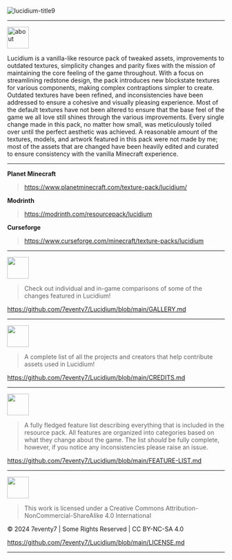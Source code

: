 ![lucidium-title9](https://github.com/7eventy7/Lucidium/assets/75962770/d3be089e-ba98-41be-bdb4-cff89cc0cab2)
<hr>

<img src="https://github.com/7eventy7/Lucidium/assets/75962770/48342f49-3103-4110-9358-7f369df3ce39" alt="about" style="height: 50px;">

Lucidium is a vanilla-like resource pack of tweaked assets, improvements to outdated textures, simplicity changes and parity fixes with the mission of maintaining the core feeling of the game throughout. With a focus on streamlining redstone design, the pack introduces new blockstate textures for various components, making complex contraptions simpler to create. Outdated textures have been refined, and inconsistencies have been addressed to ensure a cohesive and visually pleasing experience. Most of the default textures have not been altered to ensure that the base feel of the game we all love still shines through the various improvements. Every single change made in this pack, no matter how small, was meticulously toiled over until the perfect aesthetic was achieved. A reasonable amount of the textures, models, and artwork featured in this pack were not made by me; most of the assets that are changed have been heavily edited and curated to ensure consistency with the vanilla Minecraft experience.
<hr>

**Planet Minecraft**
> https://www.planetminecraft.com/texture-pack/lucidium/

**Modrinth**
> https://modrinth.com/resourcepack/lucidium

**Curseforge**
> https://www.curseforge.com/minecraft/texture-packs/lucidium
<hr>

<img src="https://github.com/7eventy7/Lucidium/assets/75962770/fd9b3e30-a776-4f03-bc87-7d17f836ed9f" style="height: 50px;">

> Check out individual and in-game comparisons of some of the changes featured in Lucidium!

https://github.com/7eventy7/Lucidium/blob/main/GALLERY.md
<hr>

<img src="https://github.com/7eventy7/Lucidium/assets/75962770/6a4b51a4-6e43-4b69-ab35-51db18ce293f" style="height: 50px;">

> A complete list of all the projects and creators that help contribute assets used in Lucidium!

https://github.com/7eventy7/Lucidium/blob/main/CREDITS.md
<hr>

<img src="https://github.com/7eventy7/Lucidium/assets/75962770/65f69b58-3100-47f6-acb8-abea68c8cfd5" style="height: 50px;">

> A fully fledged feature list describing everything that is included in the resource pack. All features are organized into categories based on what they change about the game. The list *should* be fully complete, however, if you notice any inconsistencies please raise an issue.

https://github.com/7eventy7/Lucidium/blob/main/FEATURE-LIST.md
<hr>

<img src="https://github.com/7eventy7/Lucidium/assets/75962770/51569b2a-05bc-449d-acac-18c47dcd27f0" style="height: 50px;">

> This work is licensed under a Creative Commons Attribution-NonCommercial-ShareAlike 4.0 International

© 2024 7eventy7 | Some Rights Reserved | CC BY-NC-SA 4.0

https://github.com/7eventy7/Lucidium/blob/main/LICENSE.md
<hr>
